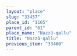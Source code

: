 ```yaml
---
layout: "place"
slug: "33457"
place_id: "1165"
parent_id: "61"
place_name: "Nazzû-qallu"
title: "Nazzû-qallu"
previous_item: "33460"
---
```

